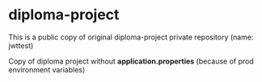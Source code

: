 # diploma-project
This is a public copy of original diploma-project private repository (name: jwttest)

Copy of diploma project without **application.properties** (because of prod environment variables)
